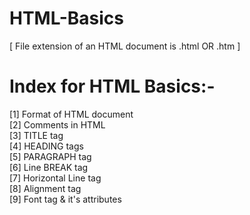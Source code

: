 # HTML-Basics
[ File extension of an HTML document is .html OR .htm ]
# Index for HTML Basics:-
[1] Format of HTML document  
[2] Comments in HTML  
[3] TITLE tag  
[4] HEADING tags  
[5] PARAGRAPH tag  
[6] Line BREAK tag  
[7] Horizontal Line tag  
[8] Alignment tag  
[9] Font tag & it's attributes  
